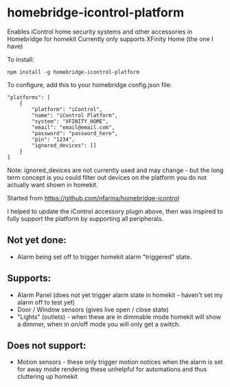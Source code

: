 # homebridge-icontrol-platform
Enables iControl home security systems and other accessories in Homebridge for homekit
Currently only supports XFinity Home (the one I have)

To install:

    npm install -g homebridge-icontrol-platform

To configure, add this to your homebridge config.json file:
    
    
    "platforms": [
        {
            "platform": "iControl",
            "name": "iControl Platform",
            "system": "XFINITY_HOME",
            "email": "email@email.com",
            "password": "password_here",
            "pin": "1234",
            "ignored_devices": []
        }
    ]

Note: ignored_devices are not currently used and may change - but the long term concept is you could filter out devices on the platform you do not actually want shown in homekit.

Started from https://github.com/nfarina/homebridge-icontrol

I helped to update the iControl accessory plugin above, then was inspired to fully support the platform by supporting all peripherals.

## Not yet done:
* Alarm being set off to trigger homekit alarm "triggered" state.

## Supports:
* Alarm Panel (does not yet trigger alarm state in homekit - haven't set my alarm off to test yet)
* Door / Window sensors (gives live open / close state)
* "Lights" (outlets) - when these are in dimmable mode homekit will show a dimmer, when in on/off mode you will only get a switch. 

## Does not support:
* Motion sensors - these only trigger motion notices when the alarm is set for away mode rendering these unhelpful for automations and thus cluttering up homekit
